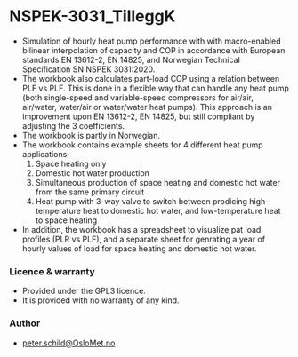 # NSPEK-3031_TilleggK
- Simulation of hourly heat pump performance with with macro-enabled bilinear interpolation of capacity and COP in accordance with European standards EN 13612-2, EN 14825, and Norwegian Technical Specification SN NSPEK 3031:2020.
- The workbook also calculates part-load COP using a relation between PLF vs PLF. This is done in a flexible way that can handle any heat pump (both single-speed and variable-speed compressors for air/air, air/water, water/air or water/water heat pumps). This approach is an improvement upon EN 13612-2, EN 14825, but still compliant by adjusting the 3 coefficients.
- The workbook is partly in Norwegian.
- The workbook contains example sheets for 4 different heat pump applications:
  1. Space heating only
  2. Domestic hot water production
  3. Simultaneous production of space heating and domestic hot water from the same primary circuit 
  4. Heat pump with 3-way valve to switch between prodicing high-temperature heat to domestic hot water, and low-temperature heat to space heating
- In addition, the workbook has a spreadsheet to visualize pat load profiles (PLR vs PLF), and a separate sheet for genrating a year of hourly values of load for space heating and domestic hot water.

### Licence & warranty
- Provided under the GPL3 licence.
- It is provided with no warranty of any kind.

### Author
- peter.schild@OsloMet.no
